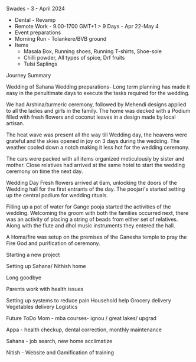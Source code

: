 Swades - 3 - April 2024

- Dental - Revamp
- Remote Work - 9.00-1700 GMT+1 > 9 Days - Apr 22-May 4 
- Event preparations
- Morning Run - Tolankere/BVB ground
- Items 
    - Masala Box, Running shoes, Running T-shirts, Shoe-sole
    - Chilli powder, All types of spice, Drf fruits
    - Tulsi Saplings


Journey Summary 

Wedding of Sahana
Wedding preparations- 
Long term planning has made it easy in the penultimate days to execute the tasks required for the wedding. 

We had Arshina/turmeric ceremony, followed by Mehendi designs applied to all the ladies and girls in the family. The home was decked with   a Podium filled with fresh flowers and coconut leaves in a design made by local artisan. 

The heat wave was present all the way till Wedding day, the heavens were grateful and the skies opened in joy on 3 days during the wedding. The weather cooled down a notch making it less hot for the wedding ceremony. 

The cars were packed with all items organized meticulously by sister and mother. Close relatives had arrived at the same hotel to start the wedding ceremony on time the next day. 

Wedding Day 
Fresh flowers arrived at 6am, unlocking the doors of the Wedding hall for the first entrants of the day. 
The poojari's started setting up the central podium for wedding rituals. 

Filling up a pot of water for Gange pooja started the activities of the wedding. Welcoming the groom with both the families occurred next, there was an activity of placing a string of beads from either set of relatives. Along with the flute and dhol music instruments they entered the hall.

A Homa/fire was setup on the premises of the Ganesha temple to pray the Fire God and purification of ceremony. 


Starting a new project 

Setting up Sahana/ Nithish home 

Long goodbye 

Parents work with health issues 

Setting up systems to reduce pain
Household help
Grocery delivery
Vegetables delivery 
Logistics 

Future ToDo
Mom - mba courses- ignou / great lakes/ upgrad 

Appa - health checkup, dental correction,  monthly maintenance 

Sahana - job search,  new home acclimatize 

Nitish - Website and Gamification of training 
